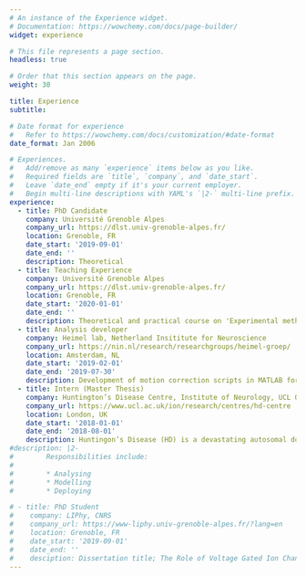 ```yaml
---
# An instance of the Experience widget.
# Documentation: https://wowchemy.com/docs/page-builder/
widget: experience

# This file represents a page section.
headless: true

# Order that this section appears on the page.
weight: 30

title: Experience
subtitle:

# Date format for experience
#   Refer to https://wowchemy.com/docs/customization/#date-format
date_format: Jan 2006

# Experiences.
#   Add/remove as many `experience` items below as you like.
#   Required fields are `title`, `company`, and `date_start`.
#   Leave `date_end` empty if it's your current employer.
#   Begin multi-line descriptions with YAML's `|2-` multi-line prefix.
experience:
  - title: PhD Candidate
    company: Université Grenoble Alpes
    company_url: https://dlst.univ-grenoble-alpes.fr/
    location: Grenoble, FR
    date_start: '2019-09-01'
    date_end: ''
    description: Theoretical 
  - title: Teaching Experience
    company: Université Grenoble Alpes
    company_url: https://dlst.univ-grenoble-alpes.fr/
    location: Grenoble, FR
    date_start: '2020-01-01'
    date_end: ''
    description: Theoretical and practical course on 'Experimental methods in cell biology and biochemistry', for License 1 students, the French equivalent of the first year of the European Bachelor of Science degree. Experimental techniques include affinity chromatography, electrophoresis, dialysis, microscopy and histology.
  - title: Analysis developer
    company: Heimel lab, Netherland Insititute for Neuroscience
    company_url: https://nin.nl/research/researchgroups/heimel-groep/
    location: Amsterdam, NL
    date_start: '2019-02-01'
    date_end: '2019-07-30'
    description: Development of motion correction scripts in MATLAB for the analysis of deep-brain 2-photon microscopy data.
  - title: Intern (Master Thesis)
    company: Huntington’s Disease Centre, Institute of Neurology, UCL Queen Square 
    company_url: https://www.ucl.ac.uk/ion/research/centres/hd-centre
    location: London, UK
    date_start: '2018-01-01'
    date_end: '2018-08-01'
    description: Huntingon’s Disease (HD) is a devastating autosomal dominant disorder caused by the expansion of a CAG-repeat in exon 1 of the huntingtin gene encoding HTT. Previously, it was shown that the most toxic variant of HTT is an N-terminal fragment containing Exon 1 of HTT. It was proposed that incomplete splicing of the mutant Htt transcript results in this small protein. In HD mouse models and HD patients, incomplete splicing generates a small Htt exon 1 transcript. The aim of my thesis was to generate primary cortical cultures from zQ175 knock-in mice, a HD mouse model, to study incomplete splicing. Techniques included mouse colony maintenance and disection, primary cell culture, immunocytochemistry, qRT-PCR, Western blot and statistical analysis.
#description: |2-
#        Responsibilities include:
#        
#        * Analysing
#        * Modelling
#        * Deploying

# - title: PhD Student
#    company: LIPhy, CNRS
#    company_url: https://www-liphy.univ-grenoble-alpes.fr/?lang=en
#    location: Grenoble, FR
#    date_start: '2019-09-01'
#    date_end: ''
#    desciption: Dissertation title; The Role of Voltage Gated Ion Channels in 5th Layer Pyramidal Neuron Action Potential Backpropagation, a Computational Model. Advisor; [Dr. Marco Canepari](https://marco-canepari.wixsite.com/neuron-imaging-team/about_us).
---
```


